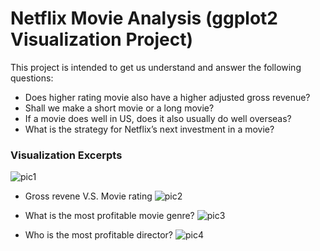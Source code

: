 # Netflix Movie Analysis (ggplot2 Visualization Project)

This project is intended to get us understand and answer the following questions:
-	Does higher rating movie also have a higher adjusted gross revenue?
-	Shall we make a short movie or a long movie?
-	If a movie does well in US, does it also usually do well overseas? 
-	What is the strategy for Netflix’s next investment in a movie?


### **Visualization Excerpts**
![pic1](https://user-images.githubusercontent.com/32560872/37582235-406e529a-2b09-11e8-9bb5-dd4f96a432ab.png)

- Gross revene V.S. Movie rating
![pic2](https://user-images.githubusercontent.com/32560872/37582461-50e59e16-2b0a-11e8-9aa9-182e7d49a2de.png)


- What is the most profitable movie genre?
![pic3](https://user-images.githubusercontent.com/32560872/37582475-6c3a4784-2b0a-11e8-9840-ab43dc446546.png)


- Who is the most profitable director?
![pic4](https://user-images.githubusercontent.com/32560872/37582483-75ce408e-2b0a-11e8-982f-c873a889e58b.png)
